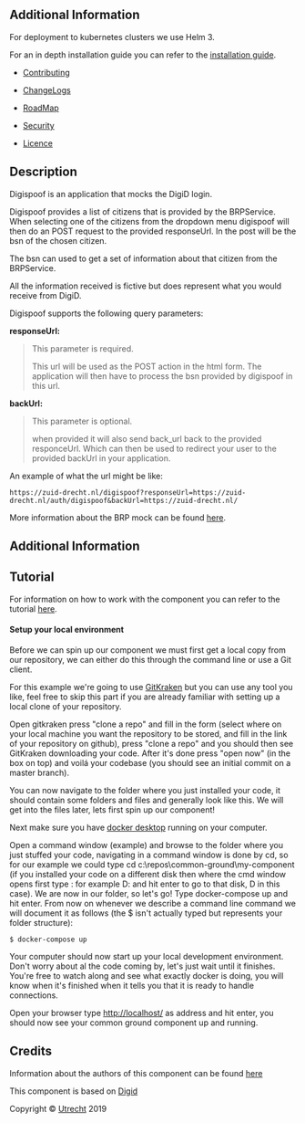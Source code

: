 Additional Information
----

For deployment to kubernetes clusters we use Helm 3.

For an in depth installation guide you can refer to the [installation guide](INSTALLATION.md).

- [Contributing](CONTRIBUTING.md)

- [ChangeLogs](CHANGELOG.md)

- [RoadMap](ROADMAP.md)

- [Security](SECURITY.md)

- [Licence](LICENSE.md)

Description
----

Digispoof is an application that mocks the DigiD login.

Digispoof provides a list of citizens that is provided by the BRPService.
When selecting one of the citizens from the dropdown menu digispoof will then do an POST request to the provided responseUrl.
In the post will be the bsn of the chosen citizen.

The bsn can used to get a set of information about that citizen from the BRPService.

All the information received is fictive but does represent what you would receive from DigiD.

Digispoof supports the following query parameters:

**responseUrl:**
> This parameter is required.
>
> This url will be used as the POST action in the html form.
> The application will then have to process the bsn provided by digispoof in this url.

**backUrl:**
> This parameter is optional.
>
> when provided it will also send back_url back to the provided responceUrl.
> Which can then be used to redirect your user to the provided backUrl in your application.

An example of what the url might be like:

`https://zuid-drecht.nl/digispoof?responseUrl=https://zuid-drecht.nl/auth/digispoof&backUrl=https://zuid-drecht.nl/`


More information about the BRP mock can be found [here](https://https://github.com/ConductionNL/brpservice).

Additional Information
----

Tutorial
----

For information on how to work with the component you can refer to the tutorial [here](TUTORIAL.md).

#### Setup your local environment
Before we can spin up our component we must first get a local copy from our repository, we can either do this through the command line or use a Git client. 

For this example we're going to use [GitKraken](https://www.gitkraken.com/) but you can use any tool you like, feel free to skip this part if you are already familiar with setting up a local clone of your repository.

Open gitkraken press "clone a repo" and fill in the form (select where on your local machine you want the repository to be stored, and fill in the link of your repository on github), press "clone a repo" and you should then see GitKraken downloading your code. After it's done press "open now" (in the box on top) and voilá your codebase (you should see an initial commit on a master branch).

You can now navigate to the folder where you just installed your code, it should contain some folders and files and generally look like this. We will get into the files later, lets first spin up our component!

Next make sure you have [docker desktop](https://www.docker.com/products/docker-desktop) running on your computer.

Open a command window (example) and browse to the folder where you just stuffed your code, navigating in a command window is done by cd, so for our example we could type 
cd c:\repos\common-ground\my-component (if you installed your code on a different disk then where the cmd window opens first type <diskname>: for example D: and hit enter to go to that disk, D in this case). We are now in our folder, so let's go! Type docker-compose up and hit enter. From now on whenever we describe a command line command we will document it as follows (the $ isn't actually typed but represents your folder structure):

```CLI
$ docker-compose up
```

Your computer should now start up your local development environment. Don't worry about al the code coming by, let's just wait until it finishes. You're free to watch along and see what exactly docker is doing, you will know when it's finished when it tells you that it is ready to handle connections. 

Open your browser type [<http://localhost/>](https://localhost) as address and hit enter, you should now see your common ground component up and running.


Credits
----

Information about the authors of this component can be found [here](AUTHORS.md)

This component is based on [Digid](https://www.digid.nl/)



Copyright © [Utrecht](https://www.utrecht.nl/) 2019

